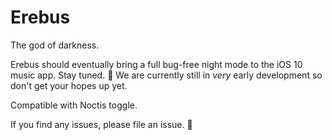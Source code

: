 # Erebus
The god of darkness.

Erebus should eventually bring a full bug-free night mode to the iOS 10 music app. Stay tuned. 🌙 We are currently still in *very* early development so don't get your hopes up yet.

Compatible with Noctis toggle.

If you find any issues, please file an issue. 🌚
